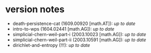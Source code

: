 # version notes

- death-persistence-cat (1609.00920 [math.AT]): _up to date_
- intro-to-wps (1604.02441 [math.AG]): _up to date_
- simplicial-chern-weil-part-i (2003.10023 [math.AG]): _up to date_
- simplicial-chern-weil-part-ii (2003.10591 [math.AG]): _up to date_
- dirichlet-and-entropy (!!!): _up to date_
